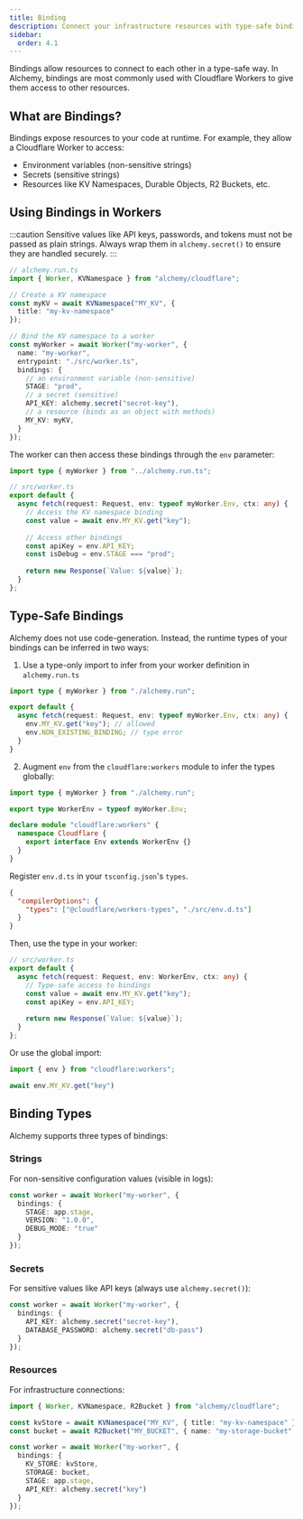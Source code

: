 ```yaml
---
title: Binding
description: Connect your infrastructure resources with type-safe bindings.
sidebar:
  order: 4.1
---
```


Bindings allow resources to connect to each other in a type-safe way. In Alchemy, bindings are most commonly used with Cloudflare Workers to give them access to other resources.

## What are Bindings?

Bindings expose resources to your code at runtime. For example, they allow a Cloudflare Worker to access:

- Environment variables (non-sensitive strings)
- Secrets (sensitive strings)
- Resources like KV Namespaces, Durable Objects, R2 Buckets, etc.

## Using Bindings in Workers

:::caution
Sensitive values like API keys, passwords, and tokens must not be passed as plain strings. Always wrap them in `alchemy.secret()` to ensure they are handled securely.
:::

```typescript
// alchemy.run.ts
import { Worker, KVNamespace } from "alchemy/cloudflare";

// Create a KV namespace
const myKV = await KVNamespace("MY_KV", {
  title: "my-kv-namespace"
});

// Bind the KV namespace to a worker
const myWorker = await Worker("my-worker", {
  name: "my-worker",
  entrypoint: "./src/worker.ts",
  bindings: {
    // an environment variable (non-sensitive)
    STAGE: "prod",
    // a secret (sensitive)
    API_KEY: alchemy.secret("secret-key"),
    // a resource (binds as an object with methods)
    MY_KV: myKV,
  }
});
```

The worker can then access these bindings through the `env` parameter:

```typescript
import type { myWorker } from "../alchemy.run.ts";

// src/worker.ts
export default {
  async fetch(request: Request, env: typeof myWorker.Env, ctx: any) {
    // Access the KV namespace binding
    const value = await env.MY_KV.get("key");
    
    // Access other bindings
    const apiKey = env.API_KEY;
    const isDebug = env.STAGE === "prod";
    
    return new Response(`Value: ${value}`);
  }
};
```

## Type-Safe Bindings

Alchemy does not use code-generation. Instead, the runtime types of your bindings can be inferred in two ways:

1. Use a type-only import to infer from your worker definition in `alchemy.run.ts`

```typescript
import type { myWorker } from "./alchemy.run";

export default {
  async fetch(request: Request, env: typeof myWorker.Env, ctx: any) {
    env.MY_KV.get("key"); // allowed
    env.NON_EXISTING_BINDING; // type error
  }
}
```

2. Augment `env` from the `cloudflare:workers` module to infer the types globally:

```typescript
import type { myWorker } from "./alchemy.run";

export type WorkerEnv = typeof myWorker.Env;

declare module "cloudflare:workers" {
  namespace Cloudflare {
    export interface Env extends WorkerEnv {}
  }
}
```

Register `env.d.ts` in your `tsconfig.json`'s `types`.
```json
{
  "compilerOptions": {
    "types": ["@cloudflare/workers-types", "./src/env.d.ts"]
  }
}
```

Then, use the type in your worker:

```typescript
// src/worker.ts
export default {
  async fetch(request: Request, env: WorkerEnv, ctx: any) {
    // Type-safe access to bindings
    const value = await env.MY_KV.get("key");
    const apiKey = env.API_KEY;
    
    return new Response(`Value: ${value}`);
  }
};
```

Or use the global import:
```ts
import { env } from "cloudflare:workers";

await env.MY_KV.get("key")
```

## Binding Types

Alchemy supports three types of bindings:

### Strings
For non-sensitive configuration values (visible in logs):

```typescript
const worker = await Worker("my-worker", {
  bindings: {
    STAGE: app.stage,
    VERSION: "1.0.0",
    DEBUG_MODE: "true"
  }
});
```

### Secrets
For sensitive values like API keys (always use `alchemy.secret()`):

```typescript
const worker = await Worker("my-worker", {
  bindings: {
    API_KEY: alchemy.secret("secret-key"),
    DATABASE_PASSWORD: alchemy.secret("db-pass")
  }
});
```

### Resources
For infrastructure connections:

```typescript
import { Worker, KVNamespace, R2Bucket } from "alchemy/cloudflare";

const kvStore = await KVNamespace("MY_KV", { title: "my-kv-namespace" });
const bucket = await R2Bucket("MY_BUCKET", { name: "my-storage-bucket" });

const worker = await Worker("my-worker", {
  bindings: {
    KV_STORE: kvStore,
    STORAGE: bucket,
    STAGE: app.stage,
    API_KEY: alchemy.secret("key")
  }
});
```
